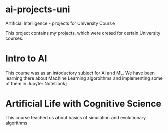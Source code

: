 # ai-projects-uni
Artificial Intelligence - projects for University Course

This project contains my projects, which were creted for certain University courses.

# Intro to AI

This course was as an intoductory subject for AI and ML. We have been learning there about Machine Learning algoroithms and implementing some of them in Jupyter Notebook]

# Artificial Life with Cognitive Science

This course teached us about basics of simulation and evolutionary algorithms
